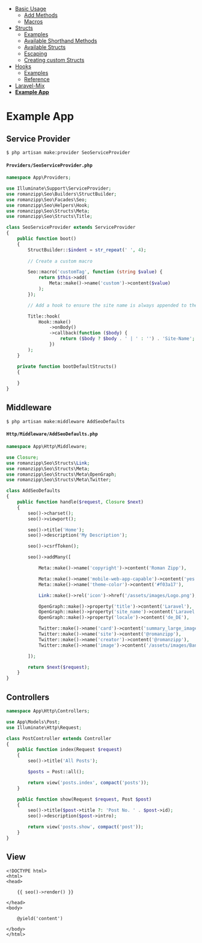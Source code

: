 - [Basic Usage](INDEX.md)
  - [Add Methods](INDEX.md#add-methods)
  - [Macros](INDEX.md#macros)
- [Structs](STRUCTS.md)
  - [Examples](STRUCTS.md#examples)
  - [Available Shorthand Methods](STRUCTS.md#available-shorthand-methods)
  - [Available Structs](STRUCTS.md#available-structs)
  - [Escaping](STRUCTS.md#escaping)
  - [Creating custom Structs](STRUCTS.md#creating-custom-structs)
- [Hooks](HOOKS.md)
  - [Examples](HOOKS.md#examples)
  - [Reference](HOOKS.md#reference)
- [Laravel-Mix](LARAVEL-MIX.md)
- **[Example App](EXAMPLE-APP.md)**

# Example App

## Service Provider

```
$ php artisan make:provider SeoServiceProvider
```

#### `Providers/SeoServiceProvider.php`

```php
namespace App\Providers;

use Illuminate\Support\ServiceProvider;
use romanzipp\Seo\Builders\StructBuilder;
use romanzipp\Seo\Facades\Seo;
use romanzipp\Seo\Helpers\Hook;
use romanzipp\Seo\Structs\Meta;
use romanzipp\Seo\Structs\Title;

class SeoServiceProvider extends ServiceProvider
{
    public function boot()
    {
        StructBuilder::$indent = str_repeat(' ', 4);
    
        // Create a custom macro

        Seo::macro('customTag', function (string $value) {
            return $this->add(
                Meta::make()->name('custom')->content($value)
            );
        });

        // Add a hook to ensure the site name is always appended to the title 

        Title::hook(
            Hook::make()
                ->onBody()
                ->callback(function ($body) {
                    return ($body ? $body . ' | ' : '') . 'Site-Name';
                })
        );
    }

    private function bootDefaultStructs()
    {
        
    }
}
```

## Middleware

```
$ php artisan make:middleware AddSeoDefaults
```

#### `Http/Middleware/AddSeoDefaults.php`

```php
namespace App\Http\Middleware;

use Closure;
use romanzipp\Seo\Structs\Link;
use romanzipp\Seo\Structs\Meta;
use romanzipp\Seo\Structs\Meta\OpenGraph;
use romanzipp\Seo\Structs\Meta\Twitter;

class AddSeoDefaults
{
    public function handle($request, Closure $next)
    {
        seo()->charset();
        seo()->viewport();

        seo()->title('Home');
        seo()->description('My Description');

        seo()->csrfToken();

        seo()->addMany([

            Meta::make()->name('copyright')->content('Roman Zipp'),

            Meta::make()->name('mobile-web-app-capable')->content('yes'),
            Meta::make()->name('theme-color')->content('#f03a17'),

            Link::make()->rel('icon')->href('/assets/images/Logo.png'),

            OpenGraph::make()->property('title')->content('Laravel'),
            OpenGraph::make()->property('site_name')->content('Laravel'),
            OpenGraph::make()->property('locale')->content('de_DE'),

            Twitter::make()->name('card')->content('summary_large_image'),
            Twitter::make()->name('site')->content('@romanzipp'),
            Twitter::make()->name('creator')->content('@romanzipp'),
            Twitter::make()->name('image')->content('/assets/images/Banner.jpg', false)

        ]);

        return $next($request);
    }
}

```

## Controllers

```php
namespace App\Http\Controllers;

use App\Models\Post;
use Illuminate\Http\Request;

class PostController extends Controller
{
    public function index(Request $request)
    {
        seo()->title('All Posts');

        $posts = Post::all();

        return view('posts.index', compact('posts'));
    }

    public function show(Request $request, Post $post)
    {
        seo()->title($post->title ?: 'Post No. ' . $post->id);
        seo()->description($post->intro);

        return view('posts.show', compact('post'));
    }
}
```

## View

```blade
<!DOCTYPE html>
<html>
<head>

    {{ seo()->render() }}

</head>
<body>

    @yield('content')

</body>
</html>
```
